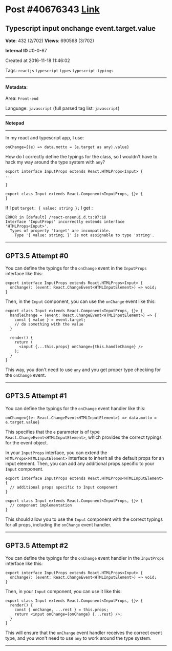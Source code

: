 
# Post \#40676343 [Link](https://stackoverflow.com/questions/40676343/)

## Typescript input onchange event.target.value

**Vote**: 432 (2/702) **Views**: 690568 (3/702) 

**Internal ID** \#0-0-67

Created at 2016-11-18 11:46:02

Tags: `reactjs` `typescript` `types` `typescript-typings`

----------

#### Metadata:

Area: `Front-end`

Language: `javascript` (full parsed tag list: `javascript`)

----------

**Notepad**


----------

In my react and typescript app, I use:
```
onChange={(e) => data.motto = (e.target as any).value}
```

How do I correctly define the typings for the class, so I wouldn't have to hack my way around the type system with `any`?
```
export interface InputProps extends React.HTMLProps<Input> {
...

}

export class Input extends React.Component<InputProps, {}> {
}
```

If I put `target: { value: string };` I get :
```
ERROR in [default] /react-onsenui.d.ts:87:18
Interface 'InputProps' incorrectly extends interface 'HTMLProps<Input>'.
  Types of property 'target' are incompatible.
    Type '{ value: string; }' is not assignable to type 'string'.
```



----------
        
## GPT3.5 Attempt \#0

You can define the typings for the `onChange` event in the `InputProps` interface like this:

```
export interface InputProps extends React.HTMLProps<Input> {
  onChange?: (event: React.ChangeEvent<HTMLInputElement>) => void;
}
```

Then, in the `Input` component, you can use the `onChange` event like this:

```
export class Input extends React.Component<InputProps, {}> {
  handleChange = (event: React.ChangeEvent<HTMLInputElement>) => {
    const { value } = event.target;
    // do something with the value
  }

  render() {
    return (
      <input {...this.props} onChange={this.handleChange} />
    );
  }
}
```

This way, you don't need to use `any` and you get proper type checking for the `onChange` event.

--------

## GPT3.5 Attempt \#1

You can define the typings for the `onChange` event handler like this:

```
onChange={(e: React.ChangeEvent<HTMLInputElement>) => data.motto = e.target.value}
```

This specifies that the `e` parameter is of type `React.ChangeEvent<HTMLInputElement>`, which provides the correct typings for the event object.

In your `InputProps` interface, you can extend the `HTMLProps<HTMLInputElement>` interface to inherit all the default props for an input element. Then, you can add any additional props specific to your `Input` component.

```
export interface InputProps extends React.HTMLProps<HTMLInputElement> {
  // additional props specific to Input component
}

export class Input extends React.Component<InputProps, {}> {
  // component implementation
}
```

This should allow you to use the `Input` component with the correct typings for all props, including the `onChange` event handler.

--------

## GPT3.5 Attempt \#2

You can define the typings for the `onChange` event handler in the `InputProps` interface like this:

```
export interface InputProps extends React.HTMLProps<Input> {
  onChange?: (event: React.ChangeEvent<HTMLInputElement>) => void;
}
```

Then, in your `Input` component, you can use it like this:

```
export class Input extends React.Component<InputProps, {}> {
  render() {
    const { onChange, ...rest } = this.props;
    return <input onChange={onChange} {...rest} />;
  }
}
```

This will ensure that the `onChange` event handler receives the correct event type, and you won't need to use `any` to work around the type system.

--------
